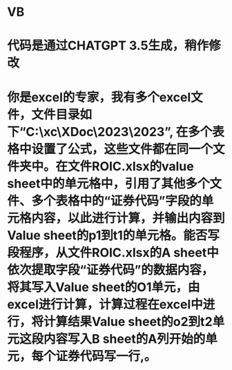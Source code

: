 # VB
# 代码是通过CHATGPT 3.5生成，稍作修改
# 你是excel的专家，我有多个excel文件，文件目录如下“C:\xc\XDoc\2023\2023”, 在多个表格中设置了公式，这些文件都在同一个文件夹中。在文件ROIC.xlsx的value sheet中的单元格中，引用了其他多个文件、多个表格中的“证券代码”字段的单元格内容，以此进行计算，并输出内容到Value sheet的p1到t1的单元格。能否写段程序，从文件ROIC.xlsx的A sheet中依次提取字段“证券代码”的数据内容，将其写入Value sheet的O1单元，由excel进行计算，计算过程在excel中进行，将计算结果Value sheet的o2到t2单元这段内容写入B sheet的A列开始的单元，每个证券代码写一行,。
